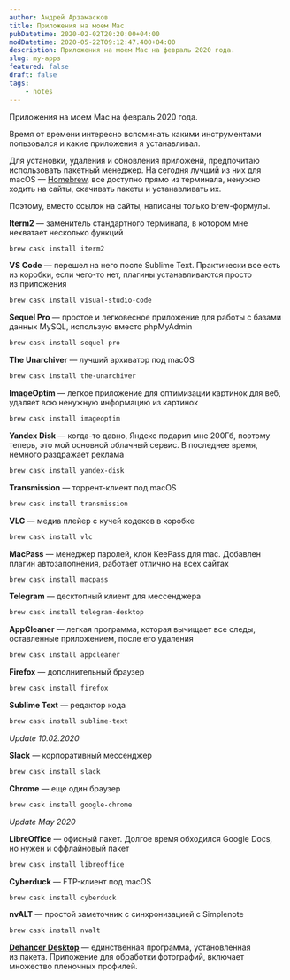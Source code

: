 ```yaml
---
author: Андрей Арзамасков
title: Приложения на моем Mac
pubDatetime: 2020-02-02T20:20:00+04:00
modDatetime: 2020-05-22T09:12:47.400+04:00
description: Приложения на моем Mac на февраль 2020 года.
slug: my-apps
featured: false
draft: false
tags:
    - notes
---
```


Приложения на моем Mac на февраль 2020 года.

Время от&nbsp;времени интересно вспоминать какими инструментами пользовался и&nbsp;какие приложения я&nbsp;устанавливал.

Для установки, удаления и&nbsp;обновления приложенй, предпочитаю использовать пакетный менеджер. На&nbsp;сегодня лучший из&nbsp;них для macOS&nbsp;&mdash; [Homebrew](https://brew.sh/), все доступно прямо из&nbsp;терминала, ненужно ходить на&nbsp;сайты, скачивать пакеты и&nbsp;устанавливать&nbsp;их.

Поэтому, вместо ссылок на&nbsp;сайты, написаны только brew-формулы.

**Iterm2**&nbsp;&mdash; заменитель стандартного терминала, в&nbsp;котором мне нехватает несколько функций

```sh
brew cask install iterm2
```

**VS&nbsp;Code**&nbsp;&mdash; перешел на&nbsp;него после Sublime Text. Практически все есть из&nbsp;коробки, если чего-то нет, плагины устанавливаются просто из&nbsp;приложения

```sh
brew cask install visual-studio-code
```
**Sequel Pro**&nbsp;&mdash; простое и&nbsp;легковесное приложение для работы&nbsp;с базами данных MySQL, использую вместо phpMyAdmin

```sh
brew cask install sequel-pro
```

**The Unarchiver**&nbsp;&mdash; лучший архиватор под macOS

```sh
brew cask install the-unarchiver
```

**ImageOptim**&nbsp;&mdash; легкое приложение для оптимизации картинок для веб, удаляет всю ненужную информацию из&nbsp;картинок

```sh
brew cask install imageoptim
```

**Yandex Disk**&nbsp;&mdash; когда-то давно, Яндекс подарил мне 200Гб, поэтому теперь, это мой основной облачный сервис. В&nbsp;последнее время, немного раздражает реклама

```sh
brew cask install yandex-disk
```

**Transmission**&nbsp;&mdash; торрент-клиент под macOS

```sh
brew cask install transmission
```

**VLC**&nbsp;&mdash; медиа плейер с&nbsp;кучей кодеков в&nbsp;коробке

```sh
brew cask install vlc
```

**MacPass**&nbsp;&mdash; менеджер паролей, клон KeePass для mac. Добавлен плагин автозаполнения, работает отлично на&nbsp;всех сайтах

```sh
brew cask install macpass
```

**Telegram**&nbsp;&mdash; десктопный клиент для мессенджера

```sh
brew cask install telegram-desktop
```

**AppCleaner**&nbsp;&mdash; легкая программа, которая вычищает все следы, оставленные приложением, после его удаления

```sh
brew cask install appcleaner
```

**Firefox**&nbsp;&mdash; дополнительный браузер

```sh
brew cask install firefox
```

**Sublime Text**&nbsp;&mdash; редактор кода

```sh
brew cask install sublime-text
```

*Update 10.02.2020*

**Slack**&nbsp;&mdash; корпоративный мессенджер

```sh
brew cask install slack
```

**Chrome**&nbsp;&mdash; еще один браузер

```sh
brew cask install google-chrome
```

*Update May 2020*

**LibreOffice**&nbsp;&mdash; офисный пакет. Долгое время обходился Google Docs, но&nbsp;нужен и&nbsp;оффлайновый пакет

```sh
brew cask install libreoffice
```

**Cyberduck**&nbsp;&mdash; FTP-клиент под macOS

```sh
brew cask install cyberduck
```

**nvALT**&nbsp;&mdash; простой заметочник с&nbsp;синхронизацией с&nbsp;Simplenote

```sh
brew cask install nvalt
```

**[Dehancer Desktop](https://update.dehancer.com/downloads/Dehancer%20Desktop-0.4.9.app.zip)**&nbsp;&mdash; единственная программа, установленная из&nbsp;пакета. Приложение для обработки фотографий, включает множество пленочных профилей.
